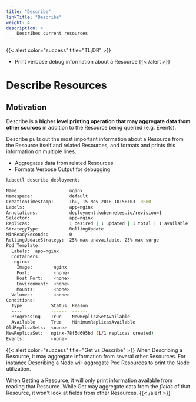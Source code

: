 ```yaml
---
title: "Describe"
linkTitle: "Describe"
weight: 4
description: >
    Describes current resources
---
```



{{< alert color="success" title="TL;DR" >}}
- Print verbose debug information about a Resource
{{< /alert >}}

# Describe Resources

## Motivation

Describe is a **higher level printing operation that may aggregate data from other sources** in addition
to the Resource being queried (e.g. Events).

Describe pulls out the most important information about a Resource from the Resource itself and related
Resources, and formats and prints this information on multiple lines.

- Aggregates data from related Resources
- Formats Verbose Output for debugging

```bash
kubectl describe deployments
```

```bash
Name:                   nginx
Namespace:              default
CreationTimestamp:      Thu, 15 Nov 2018 10:58:03 -0800
Labels:                 app=nginx
Annotations:            deployment.kubernetes.io/revision=1
Selector:               app=nginx
Replicas:               1 desired | 1 updated | 1 total | 1 available | 0 unavailable
StrategyType:           RollingUpdate
MinReadySeconds:        0
RollingUpdateStrategy:  25% max unavailable, 25% max surge
Pod Template:
  Labels:  app=nginx
  Containers:
   nginx:
    Image:        nginx
    Port:         <none>
    Host Port:    <none>
    Environment:  <none>
    Mounts:       <none>
  Volumes:        <none>
Conditions:
  Type           Status  Reason
  ----           ------  ------
  Progressing    True    NewReplicaSetAvailable
  Available      True    MinimumReplicasAvailable
OldReplicaSets:  <none>
NewReplicaSet:   nginx-78f5d695bd (1/1 replicas created)
Events:          <none>
```

{{< alert color="success" title="Get vs Describe" >}}
When Describing a Resource, it may aggregate information from several other Resources.  For instance Describing
a Node will aggregate Pod Resources to print the Node utilization.

When Getting a Resource, it will only print information available from reading that Resource.  While Get may aggregate
data from the *fields* of that Resource, it won't look at fields from other Resources.
{{< /alert >}}